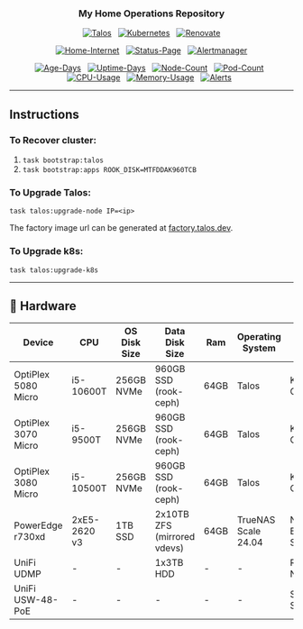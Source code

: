 <div align="center">

### My Home Operations Repository

</div>

<div align="center">

[![Talos](https://img.shields.io/endpoint?url=https%3A%2F%2Fkromgo.housefam.casa%2Fquery%3Fformat%3Dendpoint%26metric%3Dtalos_version&style=for-the-badge&logo=talos&logoColor=white&color=blue&label=%20)](https://www.talos.dev/)&nbsp;&nbsp;
[![Kubernetes](https://img.shields.io/endpoint?url=https%3A%2F%2Fkromgo.housefam.casa%2Fquery%3Fformat%3Dendpoint%26metric%3Dkubernetes_version&style=for-the-badge&logo=kubernetes&logoColor=white&color=blue&label=%20)](https://www.talos.dev/)&nbsp;&nbsp;
[![Renovate](https://img.shields.io/github/actions/workflow/status/caycehouse/home-ops/renovate.yaml?branch=main&label=&logo=renovatebot&style=for-the-badge&color=blue)](https://github.com/caycehouse/home-ops/actions/workflows/renovate.yaml)

</div>

<div align="center">

[![Home-Internet](https://img.shields.io/uptimerobot/status/m797044251-175b66fd080347cba92eab7d?color=brightgreeen&label=Home%20Internet&style=for-the-badge&logo=ubiquiti&logoColor=white)](https://status.housefam.casa)&nbsp;&nbsp;
[![Status-Page](https://img.shields.io/uptimerobot/status/m797044253-d5e05cfb7efa9b098b99d258?color=brightgreeen&label=Status%20Page&style=for-the-badge&logo=statuspage&logoColor=white)](https://status.housefam.casa)&nbsp;&nbsp;
[![Alertmanager](https://img.shields.io/endpoint?url=https%3A%2F%2Fhealthchecks.io%2Fb%2F2%2F03387ff3-d245-4a6f-89b7-c20f9b494bd0.shields&color=brightgreeen&label=Alertmanager&style=for-the-badge&logo=prometheus&logoColor=white)](https://status.housefam.casa)

</div>

<div align="center">

[![Age-Days](https://img.shields.io/endpoint?url=https%3A%2F%2Fkromgo.housefam.casa%2Fquery%3Fformat%3Dendpoint%26metric%3Dcluster_age_days&style=flat-square&label=Age)](https://github.com/kashalls/kromgo/)&nbsp;&nbsp;
[![Uptime-Days](https://img.shields.io/endpoint?url=https%3A%2F%2Fkromgo.housefam.casa%2Fquery%3Fformat%3Dendpoint%26metric%3Dcluster_uptime_days&style=flat-square&label=Uptime)](https://github.com/kashalls/kromgo/)&nbsp;&nbsp;
[![Node-Count](https://img.shields.io/endpoint?url=https%3A%2F%2Fkromgo.housefam.casa%2Fquery%3Fformat%3Dendpoint%26metric%3Dcluster_node_count&style=flat-square&label=Nodes)](https://github.com/kashalls/kromgo/)&nbsp;&nbsp;
[![Pod-Count](https://img.shields.io/endpoint?url=https%3A%2F%2Fkromgo.housefam.casa%2Fquery%3Fformat%3Dendpoint%26metric%3Dcluster_pod_count&style=flat-square&label=Pods)](https://github.com/kashalls/kromgo/)&nbsp;&nbsp;
[![CPU-Usage](https://img.shields.io/endpoint?url=https%3A%2F%2Fkromgo.housefam.casa%2Fquery%3Fformat%3Dendpoint%26metric%3Dcluster_cpu_usage&style=flat-square&label=CPU)](https://github.com/kashalls/kromgo/)&nbsp;&nbsp;
[![Memory-Usage](https://img.shields.io/endpoint?url=https%3A%2F%2Fkromgo.housefam.casa%2Fquery%3Fformat%3Dendpoint%26metric%3Dcluster_memory_usage&style=flat-square&label=Memory)](https://github.com/kashalls/kromgo/)&nbsp;&nbsp;
[![Alerts](https://img.shields.io/endpoint?url=https%3A%2F%2Fkromgo.housefam.casa%2Fcluster_alert_count&style=flat-square&label=Alerts)](https://github.com/kashalls/kromgo)&nbsp;&nbsp;

</div>

---

## Instructions

### To Recover cluster:

1. `task bootstrap:talos`
2. `task bootstrap:apps ROOK_DISK=MTFDDAK960TCB`

### To Upgrade Talos:

`task talos:upgrade-node IP=<ip>`

The factory image url can be generated at [factory.talos.dev](factory.talos.dev).

### To Upgrade k8s:

`task talos:upgrade-k8s`

---

## 🔧 Hardware

| Device              | CPU          | OS Disk Size | Data Disk Size              | Ram  | Operating System    | Purpose               |
|---------------------|--------------|--------------|-----------------------------|------|---------------------|-----------------------|
| OptiPlex 5080 Micro | i5-10600T    | 256GB NVMe   | 960GB SSD (rook-ceph)       | 64GB | Talos               | Kubernetes Controller |
| OptiPlex 3070 Micro | i5-9500T     | 256GB NVMe   | 960GB SSD (rook-ceph)       | 64GB | Talos               | Kubernetes Controller |
| OptiPlex 3080 Micro | i5-10500T    | 256GB NVMe   | 960GB SSD (rook-ceph)       | 64GB | Talos               | Kubernetes Controller |
| PowerEdge r730xd    | 2xE5-2620 v3 | 1TB SSD      | 2x10TB ZFS (mirrored vdevs) | 64GB | TrueNAS Scale 24.04 | NFS + Backup Server   |
| UniFi UDMP          | -            | -            | 1x3TB HDD                   | -    | -                   | Router & NVR          |
| UniFi USW-48-PoE    | -            | -            | -                           | -    | -                   | SFP+ PoE Switch       |
